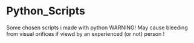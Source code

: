 # Python_Scripts
Some chosen scripts i made with python
WARNING! May cause bleeding from visual orifices if viewd by an experienced (or not) person !
